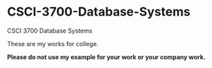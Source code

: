 # CSCI-3700-Database-Systems
CSCI 3700 Database Systems


These are my works for college.

**Please do not use my example for your work or your company work.**
